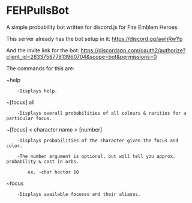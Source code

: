 # FEHPullsBot
A simple probability bot written for discord.js for Fire Emblem Heroes

This server already has the bot setup in it: https://discord.gg/awhRwYp

And the invite link for the bot: https://discordapp.com/oauth2/authorize?client_id=283375877813960704&scope=bot&permissions=0


The commands for this are:

 ~help
    
        -Displays help.
        
 ~[focus] all
    
        -Displays overall probabilities of all colours & rarities for a particular focus.
        
 ~[focus] < character name > [number]
    
        -Displays probabilities of the character given the focus and color.
        
        -The number argument is optional, but will tell you approx. probability & cost in orbs.
    
            ex. ~char hector 10

~focus

        -Displays available focuses and their aliases.
